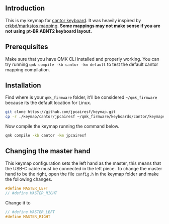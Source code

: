 ## Introduction
This is my keymap for [cantor keyboard](https://github.com/diepala/cantor). It was heavily inspired by [crkbd/markstos mapping](https://github.com/markstos/qmk_firmware/blob/markstos/keyboards/crkbd/keymaps/markstos/README.md).
**Some mappings may not make sense if you are not using pt-BR ABNT2 keyboard layout.**

## Prerequisites
Make sure that you have QMK CLI installed and properly working. You can try running `qmk compile -kb cantor -km default` to test the default cantor mapping compilation.

## Installation
Find where is your `qmk_firmware` folder, it'll be considered `~/qmk_firmware` because its the default location for Linux.
```bash
git clone https://github.com/jpcairesf/keymap.git
cp -r ./keymap/cantor/jpcairesf ~/qmk_firmware/keyboards/cantor/keymaps/
```
Now compile the keymap running the command below.
```bash
qmk compile -kb cantor -km jpcairesf
```

## Changing the master hand
This keymap configuration sets the left hand as the master, this means that the USB-C cable must be connected in the left piece. 
To change the master hand to be the right, open the file `config.h` in the keymap folder and make the following changes.
```c
#define MASTER_LEFT
// #define MASTER_RIGHT
```
Change it to
```c
// #define MASTER_LEFT
#define MASTER_RIGHT
```
